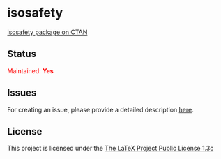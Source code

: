 # isosafety

[isosafety package on CTAN](https://www.ctan.org/pkg/isosafety)

## Status

<span style="color:red">Maintained: **Yes**</span>

## Issues

For creating an issue, please provide a detailed description [here](https://github.com/BenSt099/isosafety/issues).

## License

This project is licensed under the [The LaTeX Project Public License 1.3c](https://www.ctan.org/license/lppl1.3c)